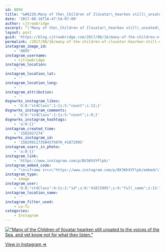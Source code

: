 ```yaml
---
id: 8894
title: "&#8220;Many of the\_Children of Ilúvatar\_hearken still\_unsated\_to the voices of the Sea, and\_yet\_know not for what they listen.&#8221;"
date: '2017-08-16T16:47:54-07:00'
author: cjtrowbridge
excerpt: "\"Many of the\_Children of Ilúvatar\_hearken still\_unsated\_to the voices of the Sea, and\_yet\_know not for what they listen.\""
layout: post
guid: 'https://blog.cjtrowbridge.com/2017/08/16/many-of-the-children-of-iluvatar-hearken-still-unsated-to-the-voices-of-the-sea-and-yet-know-not-for-what-they-listen/'
permalink: /2017/08/16/many-of-the-children-of-iluvatar-hearken-still-unsated-to-the-voices-of-the-sea-and-yet-know-not-for-what-they-listen/
instagram_image_id:
    - '8895'
instagram_username:
    - cjtrowbridge
instagram_location:
    - ''
instagram_location_lat:
    - ''
instagram_location_long:
    - ''
instagram_attribution:
    - ''
dsgnwrks_instagram_likes:
    - 'O:8:"stdClass":1:{s:5:"count";i:12;}'
dsgnwrks_instagram_comments:
    - 'O:8:"stdClass":1:{s:5:"count";i:0;}'
dsgnwrks_instagram_hashtags:
    - 'a:0:{}'
instagram_created_time:
    - '1502927274'
dsgnwrks_instagram_id:
    - '1582991173584575076_41872995'
instagram_users_in_photo:
    - 'a:0:{}'
instagram_link:
    - 'https://www.instagram.com/p/BX36hXYFlpk/'
instagram_embed_code:
    - "\n<iframe src=\"https://www.instagram.com/p/BX36hXYFlpk/embed/\" width=\"612\" height=\"710\" frameborder=\"0\" scrolling=\"no\" allowtransparency=\"true\" class=\"insta-image-embed\"></iframe>\n"
instagram_type:
    - image
instagram_user:
    - 'O:8:"stdClass":4:{s:2:"id";s:8:"41872995";s:9:"full_name";s:13:"CJ Trowbridge";s:15:"profile_picture";s:96:"https://scontent.cdninstagram.com/t51.2885-19/s150x150/13724650_1188772791164794_142557231_a.jpg";s:8:"username";s:12:"cjtrowbridge";}'
instagram_location_name:
    - ''
instagram_filter_used:
    - Lo-fi
categories:
    - Instagram
---
```


[![“Many of the Children of Ilúvatar hearken still unsated to the voices of the Sea, and yet know not for what they listen.”](https://blog.cjtrowbridge.com/wp-content/uploads/2017/08/1502927274-1-1.jpg)](https://www.instagram.com/p/BX36hXYFlpk/)

[View in Instagram ⇒](https://www.instagram.com/p/BX36hXYFlpk/)